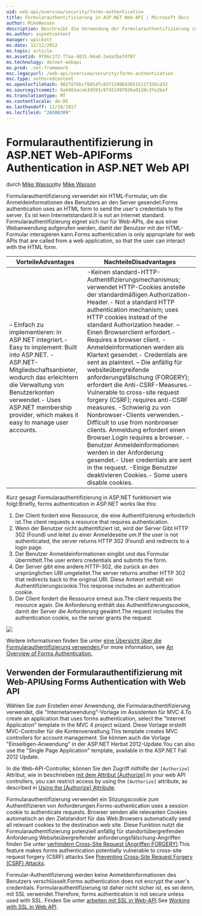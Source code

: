 ```yaml
---
uid: web-api/overview/security/forms-authentication
title: Formularauthentifizierung in ASP.NET Web-API | Microsoft Docs
author: MikeWasson
description: Beschreibt die Verwendung der Formularauthentifizierung in ASP.NET Web-API.
ms.author: aspnetcontent
manager: wpickett
ms.date: 12/12/2012
ms.topic: article
ms.assetid: 9f06c1f2-ffaa-4831-94a0-2e4a3befdf07
ms.technology: dotnet-webapi
ms.prod: .net-framework
msc.legacyurl: /web-api/overview/security/forms-authentication
msc.type: authoredcontent
ms.openlocfilehash: 9027d76bcf8854fc85f11906d3651511f350cd32
ms.sourcegitcommit: 9a9483aceb34591c97451997036a9120c3fe2baf
ms.translationtype: MT
ms.contentlocale: de-DE
ms.lasthandoff: 11/10/2017
ms.locfileid: "26508309"
---
```

<a name="forms-authentication-in-aspnet-web-api"></a><span data-ttu-id="ece24-103">Formularauthentifizierung in ASP.NET Web-API</span><span class="sxs-lookup"><span data-stu-id="ece24-103">Forms Authentication in ASP.NET Web API</span></span>
====================
<span data-ttu-id="ece24-104">durch [Mike Wasson](https://github.com/MikeWasson)</span><span class="sxs-lookup"><span data-stu-id="ece24-104">by [Mike Wasson](https://github.com/MikeWasson)</span></span>

<span data-ttu-id="ece24-105">Formularauthentifizierung verwendet ein HTML-Formular, um die Anmeldeinformationen des Benutzers an den Server gesendet.</span><span class="sxs-lookup"><span data-stu-id="ece24-105">Forms authentication uses an HTML form to send the user's credentials to the server.</span></span> <span data-ttu-id="ece24-106">Es ist kein Internetstandard.</span><span class="sxs-lookup"><span data-stu-id="ece24-106">It is not an Internet standard.</span></span> <span data-ttu-id="ece24-107">Formularauthentifizierung eignet sich nur für Web-APIs, die aus einer Webanwendung aufgerufen werden, damit der Benutzer mit der HTML-Formular interagieren kann.</span><span class="sxs-lookup"><span data-stu-id="ece24-107">Forms authentication is only appropriate for web APIs that are called from a web application, so that the user can interact with the HTML form.</span></span>

| <span data-ttu-id="ece24-108">Vorteile</span><span class="sxs-lookup"><span data-stu-id="ece24-108">Advantages</span></span> | <span data-ttu-id="ece24-109">Nachteile</span><span class="sxs-lookup"><span data-stu-id="ece24-109">Disadvantages</span></span> |
| --- | --- |
| <span data-ttu-id="ece24-110">– Einfach zu implementieren: in ASP.NET integriert.</span><span class="sxs-lookup"><span data-stu-id="ece24-110">- Easy to implement: Built into ASP.NET.</span></span> <span data-ttu-id="ece24-111">-ASP.NET-Mitgliedschaftsanbieter, wodurch das erleichtern die Verwaltung von Benutzerkonten verwendet.</span><span class="sxs-lookup"><span data-stu-id="ece24-111">- Uses ASP.NET membership provider, which makes it easy to manage user accounts.</span></span> | <span data-ttu-id="ece24-112">-Keinen standard-HTTP-Authentifizierungsmechanismus; verwendet HTTP-Cookies anstelle der standardmäßigen Authorization-Header.</span><span class="sxs-lookup"><span data-stu-id="ece24-112">- Not a standard HTTP authentication mechanism; uses HTTP cookies instead of the standard Authorization header.</span></span> <span data-ttu-id="ece24-113">– Einen Browserclient erfordert.</span><span class="sxs-lookup"><span data-stu-id="ece24-113">- Requires a browser client.</span></span> <span data-ttu-id="ece24-114">-Anmeldeinformationen werden als Klartext gesendet.</span><span class="sxs-lookup"><span data-stu-id="ece24-114">- Credentials are sent as plaintext.</span></span> <span data-ttu-id="ece24-115">– Die anfällig für websiteübergreifende anforderungsfälschung (FORGERY); erfordert die Anti-CSRF-Measures.</span><span class="sxs-lookup"><span data-stu-id="ece24-115">- Vulnerable to cross-site request forgery (CSRF); requires anti-CSRF measures.</span></span> <span data-ttu-id="ece24-116">-Schwierig zu von Nonbrowser-Clients verwenden.</span><span class="sxs-lookup"><span data-stu-id="ece24-116">- Difficult to use from nonbrowser clients.</span></span> <span data-ttu-id="ece24-117">Anmeldung erfordert einen Browser.</span><span class="sxs-lookup"><span data-stu-id="ece24-117">Login requires a browser.</span></span> <span data-ttu-id="ece24-118">-Benutzer Anmeldeinformationen werden in der Anforderung gesendet.</span><span class="sxs-lookup"><span data-stu-id="ece24-118">- User credentials are sent in the request.</span></span> <span data-ttu-id="ece24-119">-Einige Benutzer deaktivieren Cookies.</span><span class="sxs-lookup"><span data-stu-id="ece24-119">- Some users disable cookies.</span></span> |

<span data-ttu-id="ece24-120">Kurz gesagt Formularauthentifizierung in ASP.NET funktioniert wie folgt:</span><span class="sxs-lookup"><span data-stu-id="ece24-120">Briefly, forms authentication in ASP.NET works like this:</span></span>

1. <span data-ttu-id="ece24-121">Der Client fordert eine Ressource, die eine Authentifizierung erforderlich ist.</span><span class="sxs-lookup"><span data-stu-id="ece24-121">The client requests a resource that requires authentication.</span></span>
2. <span data-ttu-id="ece24-122">Wenn der Benutzer nicht authentifiziert ist, wird der Server Gibt HTTP 302 (Found) und leitet zu einer Anmeldeseite um.</span><span class="sxs-lookup"><span data-stu-id="ece24-122">If the user is not authenticated, the server returns HTTP 302 (Found) and redirects to a login page.</span></span>
3. <span data-ttu-id="ece24-123">Der Benutzer Anmeldeinformationen eingibt und das Formular übermittelt.</span><span class="sxs-lookup"><span data-stu-id="ece24-123">The user enters credentials and submits the form.</span></span>
4. <span data-ttu-id="ece24-124">Der Server gibt eine andere HTTP-302, die zurück an den ursprünglichen URI umgeleitet.</span><span class="sxs-lookup"><span data-stu-id="ece24-124">The server returns another HTTP 302 that redirects back to the original URI.</span></span> <span data-ttu-id="ece24-125">Diese Antwort enthält ein Authentifizierungscookie.</span><span class="sxs-lookup"><span data-stu-id="ece24-125">This response includes an authentication cookie.</span></span>
5. <span data-ttu-id="ece24-126">Der Client fordert die Ressource erneut aus.</span><span class="sxs-lookup"><span data-stu-id="ece24-126">The client requests the resource again.</span></span> <span data-ttu-id="ece24-127">Die Anforderung enthält das Authentifizierungscookie, damit der Server die Anforderung gewährt.</span><span class="sxs-lookup"><span data-stu-id="ece24-127">The request includes the authentication cookie, so the server grants the request.</span></span>

![](forms-authentication/_static/image1.png)

<span data-ttu-id="ece24-128">Weitere Informationen finden Sie unter [eine Übersicht über die Formularauthentifizierung verwenden.](../../../web-forms/overview/older-versions-security/introduction/an-overview-of-forms-authentication-cs.md)</span><span class="sxs-lookup"><span data-stu-id="ece24-128">For more information, see [An Overview of Forms Authentication.](../../../web-forms/overview/older-versions-security/introduction/an-overview-of-forms-authentication-cs.md)</span></span>

## <a name="using-forms-authentication-with-web-api"></a><span data-ttu-id="ece24-129">Verwenden der Formularauthentifizierung mit Web-API</span><span class="sxs-lookup"><span data-stu-id="ece24-129">Using Forms Authentication with Web API</span></span>

<span data-ttu-id="ece24-130">Wählen Sie zum Erstellen einer Anwendung, die Formularauthentifizierung verwendet, die "Internetanwendung"-Vorlage im Assistenten für MVC 4.</span><span class="sxs-lookup"><span data-stu-id="ece24-130">To create an application that uses forms authentication, select the "Internet Application" template in the MVC 4 project wizard.</span></span> <span data-ttu-id="ece24-131">Diese Vorlage erstellt MVC-Controller für die Kontenverwaltung.</span><span class="sxs-lookup"><span data-stu-id="ece24-131">This template creates MVC controllers for account management.</span></span> <span data-ttu-id="ece24-132">Sie können auch die Vorlage "Einseitigen-Anwendung" in der ASP.NET Herbst 2012-Update.</span><span class="sxs-lookup"><span data-stu-id="ece24-132">You can also use the "Single Page Application" template, available in the ASP.NET Fall 2012 Update.</span></span>

<span data-ttu-id="ece24-133">In die Web-API-Controller, können Sie den Zugriff mithilfe der `[Authorize]` Attribut, wie in beschrieben [mit dem Attribut [Authorize]](authentication-and-authorization-in-aspnet-web-api.md#auth3).</span><span class="sxs-lookup"><span data-stu-id="ece24-133">In your web API controllers, you can restrict access by using the `[Authorize]` attribute, as described in [Using the [Authorize] Attribute](authentication-and-authorization-in-aspnet-web-api.md#auth3).</span></span>

<span data-ttu-id="ece24-134">Formularauthentifizierung verwendet ein Sitzungscookie zum Authentifizieren von Anforderungen.</span><span class="sxs-lookup"><span data-stu-id="ece24-134">Forms-authentication uses a session cookie to authenticate requests.</span></span> <span data-ttu-id="ece24-135">Browser senden alle relevanten Cookies automatisch an den Zielstandort für das Web.</span><span class="sxs-lookup"><span data-stu-id="ece24-135">Browsers automatically send all relevant cookies to the destination web site.</span></span> <span data-ttu-id="ece24-136">Diese Funktion nutzt die Formularauthentifizierung potenziell anfällig für standortübergreifenden Anforderung Websiteübergreifender anforderungsfälschung-Angriffen finden Sie unter [verhindern Cross-Site Request (Angriffen FORGERY)](preventing-cross-site-request-forgery-csrf-attacks.md).</span><span class="sxs-lookup"><span data-stu-id="ece24-136">This feature makes forms authentication potentially vulnerable to cross-site request forgery (CSRF) attacks See [Preventing Cross-Site Request Forgery (CSRF) Attacks](preventing-cross-site-request-forgery-csrf-attacks.md).</span></span>

<span data-ttu-id="ece24-137">Formular-Authentifizierung werden keine Anmeldeinformationen des Benutzers verschlüsselt.</span><span class="sxs-lookup"><span data-stu-id="ece24-137">Forms authentication does not encrypt the user's credentials.</span></span> <span data-ttu-id="ece24-138">Formularauthentifizierung ist daher nicht sicher ist, es sei denn, mit SSL verwendet.</span><span class="sxs-lookup"><span data-stu-id="ece24-138">Therefore, forms authentication is not secure unless used with SSL.</span></span> <span data-ttu-id="ece24-139">Finden Sie unter [arbeiten mit SSL in Web-API](working-with-ssl-in-web-api.md).</span><span class="sxs-lookup"><span data-stu-id="ece24-139">See [Working with SSL in Web API](working-with-ssl-in-web-api.md).</span></span>
